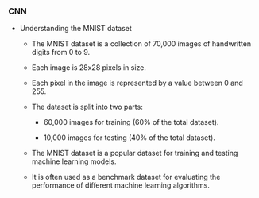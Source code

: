 ### CNN

- Understanding the MNIST dataset

    - The MNIST dataset is a collection of 70,000 images of handwritten digits from 0 to 9.

    - Each image is 28x28 pixels in size.

    - Each pixel in the image is represented by a value between 0 and 255.

    - The dataset is split into two parts:

        - 60,000 images for training (60% of the total dataset).

        - 10,000 images for testing (40% of the total dataset).

    - The MNIST dataset is a popular dataset for training and testing machine learning models.

    - It is often used as a benchmark dataset for evaluating the performance of different machine learning algorithms.



